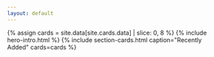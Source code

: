 ```yaml
---
layout: default
---
```

{% assign cards = site.data[site.cards.data] | slice: 0, 8 %}
{% include hero-intro.html %}
{% include section-cards.html caption="Recently Added" cards=cards %}
